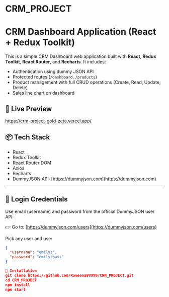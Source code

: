 # CRM_PROJECT

# CRM Dashboard Application (React + Redux Toolkit)

This is a simple CRM Dashboard web application built with **React**, **Redux Toolkit**, **React Router**, and **Recharts**. It includes:

- Authentication using dummy JSON API
- Protected routes (`/dashboard`, `/products`)
- Product management with full CRUD operations (Create, Read, Update, Delete)
- Sales line chart on dashboard

## 🚀 Live Preview

https://crm-project-gold-zeta.vercel.app/
## 📦 Tech Stack

- React
- Redux Toolkit
- React Router DOM
- Axios
- Recharts
- DummyJSON API: [https://dummyjson.com](https://dummyjson.com)

---

## 🔐 Login Credentials

Use email (username) and password from the official DummyJSON user API:

👉 Go to: [https://dummyjson.com/users](https://dummyjson.com/users)

Pick any user and use:
```json
{
  "username": "emilys",
  "password": "emilyspass"
}

🧰 Installation
git clone https://github.com/Raveena99999/CRM_PROJECT.git
cd CRM_PROJECT
npm install
npm start

